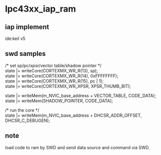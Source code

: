 # lpc43xx_iap_ram
## iap implement 
ide:keil v5
## swd samples

/* set sp/pc/xpsr/vector table/shadow pointer */ <br>
state |= writeCore(CORTEXMX_WR_R(13), sp);<br>
state |= writeCore(CORTEXMX_WR_R(14), 0xFFFFFFFF);<br>
state |= writeCore(CORTEXMX_WR_R(15), pc | 1);<br>
state |= writeCore(CORTEXMX_WR_XPSR, XPSR_THUMB_BIT);<br>

state |= writeMem(m_NVIC_base_address + VECTOR_TABLE, CODE_DATA);<br>
state |= writeMem(SHADOW_POINTER, CODE_DATA);<br>

/* run the core */ <br>
state |= writeMem(m_NVIC_base_address + DHCSR_ADDR_OFFSET, DHCSR_C_DEBUGEN);<br>

## note
load code to ram by SWD and send data source and command via SWD.

